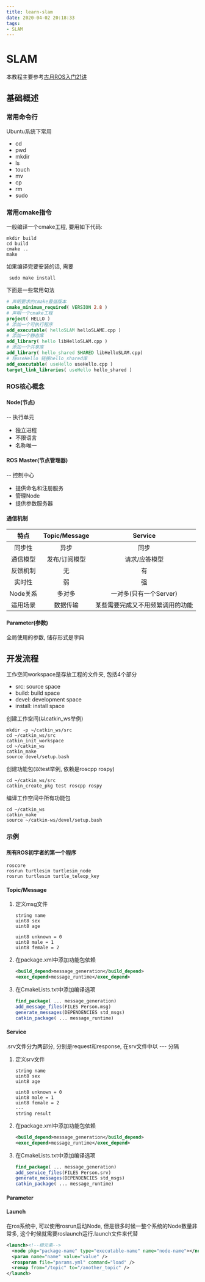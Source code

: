```yaml
---
title: learn-slam
date: 2020-04-02 20:18:33
tags:
- SLAM
---
```

# SLAM

本教程主要参考[古月ROS入门21讲](https://github.com/huchunxu/ros_21_tutorials)

## 基础概述

### 常用命令行

Ubuntu系统下常用

- cd
- pwd
- mkdir
- ls
- touch
- mv
- cp
- rm
- sudo

### 常用cmake指令

一般编译一个cmake工程, 要用如下代码:
```shell
mkdir build
cd build
cmake ..
make
```
如果编译完要安装的话, 需要
```shell
 sudo make install
```
下面是一些常用句法
```cmake
# 声明要求的cmake最低版本
cmake_minimum_required( VERSION 2.8 )
# 声明一个cmake工程
project( HELLO )
# 添加一个可执行程序
add_executable( helloSLAM helloSLAME.cpp )
# 添加一个静态库
add_library( hello libHelloSLAM.cpp )
# 添加一个共享库
add_library( hello_shared SHARED libHelloSLAM.cpp)
# 将useHello 链接hello_shared库
add_executable( useHello useHello.cpp )
target_link_libraries( useHello hello_shared )
```

### ROS核心概念

#### Node(节点)

-- 执行单元

- 独立进程
- 不限语言
- 名称唯一

#### ROS Master(节点管理器) 

-- 控制中心

- 提供命名和注册服务
- 管理Node
- 提供参数服务器

#### 通信机制

|特点|Topic/Message|Service|
|:-----:|:-----:|:-----:|
|同步性|异步|同步|
|通信模型|发布/订阅模型|请求/应答模型|
|反馈机制|无|有|
|实时性|弱|强|
|Node关系|多对多|一对多(只有一个Server)|
|适用场景|数据传输|某些需要完成又不用频繁调用的功能|

#### Parameter(参数)

全局使用的参数, 储存形式是字典

## 开发流程

工作空间workspace是存放工程的文件夹, 包括4个部分

- src: source space
- build: build space
- devel: development space
- install: install space

创建工作空间(以catkin_ws举例)

```shell
mkdir -p ~/catkin_ws/src
cd ~/catkin_ws/src
catkin_init_workspace
cd ~/catkin_ws
catkin_make
source devel/setup.bash
```

创建功能包(以test举例, 依赖是roscpp rospy)

```shell
cd ~/catkin_ws/src
catkin_create_pkg test roscpp rospy
```

编译工作空间中所有功能包

```shell
cd ~/catkin_ws
catkin_make
source ~/catkin-ws/devel/setup.bash
```

### 示例

#### 所有ROS初学者的第一个程序

```shell
roscore
rosrun turtlesim turtlesim_node
rosrun turtlesim turtle_teleop_key
```

#### Topic/Message

1. 定义msg文件

    ```msg
    string name
    uint8 sex
    uint8 age

    uint8 unknown = 0
    uint8 male = 1
    uint8 female = 2
    ```

1. 在package.xml中添加功能包依赖

    ```xml
    <build_depend>message_generation</build_depend>
    <exec_depend>message_runtime</exec_depend>
    ```

1. 在CmakeLists.txt中添加编译选项

    ```cmake
    find_package( ... message_generation)
    add_message_files(FILES Person.msg)
    generate_messages(DEPENDENCIES std_msgs)
    catkin_package( ... message_runtime)
    ```
<!-- TODO: 插入图片 -->

#### Service

.srv文件分为两部分, 分别是request和response, 在srv文件中以 --- 分隔

1. 定义srv文件

    ```msg
    string name
    uint8 sex
    uint8 age

    uint8 unknown = 0
    uint8 male = 1
    uint8 female = 2
    ---
    string result
    ```

1. 在package.xml中添加功能包依赖

    ```xml
    <build_depend>message_generation</build_depend>
    <exec_depend>message_runtime</exec_depend>
    ```

1. 在CmakeLists.txt中添加编译选项

    ```cmake
    find_package( ... message_generation)
    add_service_files(FILES Person.srv)
    generate_messages(DEPENDENCIES std_msgs)
    catkin_package( ... message_runtime)
    ```

#### Parameter

<!-- TODO: 插入代码 -->

#### Launch

在ros系统中, 可以使用rosrun启动Node, 但是很多时候一整个系统的Node数量非常多, 这个时候就需要roslaunch运行.launch文件来代替
```xml
<launch><!--根元素-->
  <node pkg="package-name" type="executable-name" name="node-name"></node>
  <param name="name" value="value" />
  <rosparam file="params.yml" command="load" />
  <remap from="/topic" to="/another_topic" />
</launch>
```
